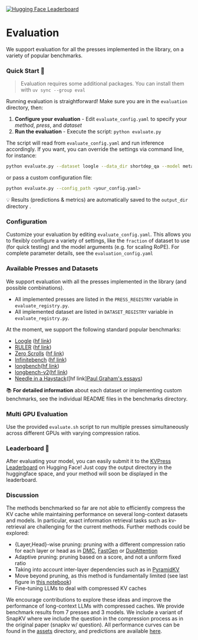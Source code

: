[![Hugging Face Leaderboard](https://img.shields.io/badge/🤗%20HuggingFace-Leaderboard-orange)](https://huggingface.co/spaces/nvidia/kvpress-leaderboard)

# Evaluation

We support evaluation for all the presses implemented in the library, on a variety of popular benchmarks.

### Quick Start 🚀
> Evaluation requires some additional packages. You can install them with `uv sync --group eval`

Running evaluation is straightforward! Make sure you are in the `evaluation` directory, then:

1. **Configure your evaluation** - Edit `evaluate_config.yaml` to specify your *method*, *press*, and *dataset*
2. **Run the evaluation** - Execute the script: ```python evaluate.py```

The script will read from `evaluate_config.yaml` and run inference accordingly. 
If you want, you can override the settings via command line, for instance:

```bash
python evaluate.py --dataset loogle --data_dir shortdep_qa --model meta-llama/Meta-Llama-3.1-8B-Instruct --press_name expected_attention --compression_ratio 0.5
```

or pass a custom configuration file:

```bash
python evaluate.py --config_path <your_config.yaml>
```

💡 Results (predictions & metrics) are automatically saved to the `output_dir` directory .


### Configuration 

Customize your evaluation by editing `evaluate_config.yaml`. This allows you to flexibly configure a variety of settings, like the `fraction` of dataset to use (for quick testing) and the model arguments (e.g. for scaling RoPE). For complete parameter details, see the `evaluation_config.yaml`


### Available Presses and Datasets 
We support evaluation with all the presses implemented in the library (and possible combinations). 

- All implemented presses are listed in the `PRESS_REGISTRY` variable in `evaluate_registry.py`.
- All implemented dataset are listed in `DATASET_REGISTRY` variable in `evaluate_registry.py`. 

At the moment, we support the following standard popular benchmarks:

- [Loogle](benchmarks/loogle/README.md) ([hf link](https://huggingface.co/datasets/simonjegou/loogle))
- [RULER](benchmarks/ruler/README.md) ([hf link](https://huggingface.co/datasets/simonjegou/ruler))
- [Zero Scrolls](benchmarks/zero_scrolls/README.md) ([hf link](https://huggingface.co/datasets/simonjegou/zero_scrolls))
- [Infinitebench](benchmarks/infinite_bench/README.md) ([hf link](https://huggingface.co/datasets/MaxJeblick/InfiniteBench))
- [longbench](benchmarks/longbench/README.md)([hf link](https://huggingface.co/datasets/Xnhyacinth/LongBench))
- [longbench-v2](benchmarks/longbenchv2/README.md)([hf link](https://huggingface.co/datasets/Xnhyacinth/LongBench-v2))
- [Needle in a Haystack](benchmarks/needle_in_haystack/README.md)([hf link][Paul Graham's essays](https://huggingface.co/datasets/alessiodevoto/paul_graham_essays))

📚 **For detailed information** about each dataset or implementing custom benchmarks, see the individual README files in the benchmarks directory.


### Multi GPU Evaluation
Use the provided `evaluate.sh` script to run multiple presses simultaneously across different GPUs with varying compression ratios.

### Leaderboard 🥇
After evaluating your model, you can easily submit it to the [KVPress Leaderboard](https://huggingface.co/spaces/nvidia/kvpress-leaderboard) on Hugging Face! Just copy the output directory in the huggingface space, and your method will soon be displayed in the leaderboard.

### Discussion
The methods benchmarked so far are not able to efficiently compress the KV cache while maintaining performance on several long-context datasets and models.
In particular, exact information retrieval tasks such as kv-retrieval are challenging for the current methods.
Further methods could be explored:
- {Layer,Head}-wise pruning: pruning with a different compression ratio for each layer or head as in [DMC](https://arxiv.org/abs/2403.09636), [FastGen](https://arxiv.org/abs/2310.01801) or [DuoAttention](https://arxiv.org/abs/2410.10819)
- Adaptive pruning: pruning based on a score, and not a uniform fixed ratio
- Taking into account inter-layer dependencies such as in [PyramidKV](https://arxiv.org/abs/2406.02069)
- Move beyond pruning, as this method is fundamentally limited (see last figure in [this notebook](../notebooks/expected_attention.ipynb))
- Fine-tuning LLMs to deal with compressed KV caches

We encourage contributions to explore these ideas and improve the performance of long-context LLMs with compressed caches. We provide benchmark results from 7 presses and 3 models. We include a variant of SnapKV where we include the question in the compression process as in the original paper (snapkv w/ question). All performance curves can be found in the [assets](assets) directory, and predictions are available [here](https://drive.google.com/drive/folders/14BilGw07v8tOUUct-5nDhQlN3zIX9BUf?usp=drive_link).